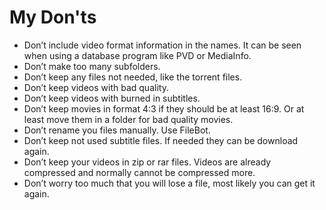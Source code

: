 # My Don'ts

* Don’t include video format information in the names.  It can be seen when using a database program like PVD or MediaInfo.
* Don’t make too many subfolders.
* Don’t keep any files not needed, like the torrent files.
* Don’t keep videos with bad quality.
* Don’t keep videos with burned in subtitles.
* Don’t keep movies in format 4:3 if they should be at least 16:9.  Or at least move them in a folder for bad quality movies.
* Don’t rename you files manually.  Use FileBot.
* Don’t keep not used subtitle files.  If needed they can be download again.
* Don’t keep your videos in zip or rar files.  Videos are already compressed and normally cannot be compressed more.
* Don’t worry too much that you will lose a file, most likely you can get it again.
